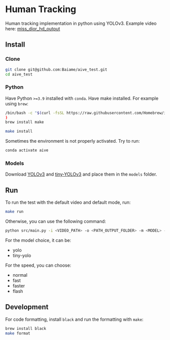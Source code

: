 # Human Tracking

Human tracking implementation in python using YOLOv3.
Example video here: [miss_dior_hd_output](https://drive.google.com/file/d/1SVD6Lyna6d4TbJnVS28OyNqyUQJ70YBK/view?usp=sharing)

## Install

### Clone

```bash
git clone git@github.com:Baiame/aive_test.git
cd aive_test
```

### Python

Have Python `>=3.9` installed with  `conda`.
Have make installed. For example using `brew`:
```bash
/bin/bash -c "$(curl -fsSL https://raw.githubusercontent.com/Homebrew/install/HEAD/install.sh)"
)
brew install make
```

```bash
make install
```

Sometimes the environment is not properly activated. Try to run:

```bash
conda activate aive
```

### Models

Download [YOLOv3](https://github.com/OlafenwaMoses/ImageAI/releases/download/1.0/yolo.h5/) and [tiny-YOLOv3](https://github.com/OlafenwaMoses/ImageAI/releases/download/1.0/yolo.h5/) and place them in the `models` folder.

## Run

To run the test with the default video and default mode, run:

```bash
make run
```

Otherwise, you can use the following command:

```bash
python src/main.py -i <VIDEO_PATH> -o <PATH_OUTPUT_FOLDER> -m <MODEL> -s <SPEED>
```

For the model choice, it can be:
- yolo
- tiny-yolo

For the speed, you can choose:
- normal
- fast
- faster
- flash


## Development

For code formatting, install `black` and run the formatting with `make`:

```bash
brew install black
make format
```
